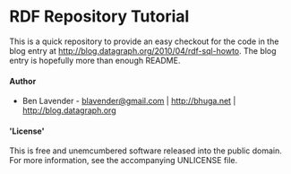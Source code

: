 # RDF Repository Tutorial


This is a quick repository to provide an easy checkout for the code in the blog
entry at <http://blog.datagraph.org/2010/04/rdf-sql-howto>.  The blog entry is
hopefully more than enough README.


#### Author
 * Ben Lavender - <blavender@gmail.com> | <http://bhuga.net> | <http://blog.datagraph.org>

#### 'License'

This is free and unemcumbered software released into the public domain.  For
more information, see the accompanying UNLICENSE file.

